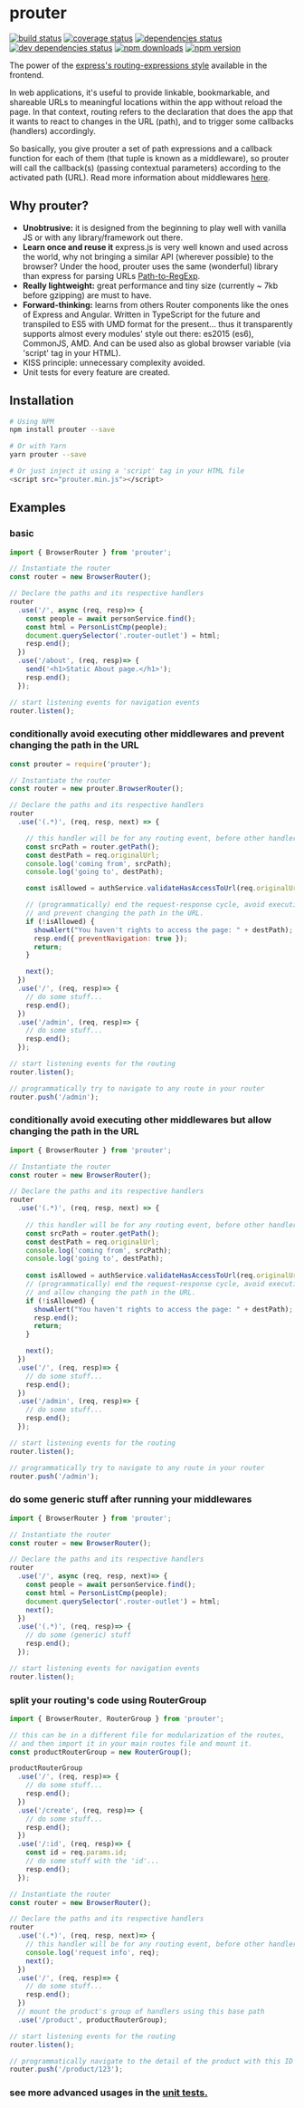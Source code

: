 # prouter

[![build status](https://travis-ci.org/rogerpadilla/prouter.svg?branch=master)](https://travis-ci.org/rogerpadilla/prouter?branch=master)
[![coverage status](https://coveralls.io/repos/rogerpadilla/prouter/badge.svg?branch=master)](https://coveralls.io/r/rogerpadilla/prouter?branch=master)
[![dependencies status](https://david-dm.org/rogerpadilla/prouter/status.svg)](https://david-dm.org/rogerpadilla/prouter/status.svg)
[![dev dependencies status](https://david-dm.org/rogerpadilla/prouter/dev-status.svg)](https://david-dm.org/rogerpadilla/prouter/dev-status.svg)
[![npm downloads](https://img.shields.io/npm/dm/prouter.svg)](https://www.npmjs.com/package/prouter)
[![npm version](https://badge.fury.io/js/prouter.svg)](https://www.npmjs.com/prouter)

The power of the [express's routing-expressions style](https://expressjs.com/en/guide/routing.html) available in the frontend.

In web applications, it's useful to provide linkable, bookmarkable, and shareable URLs to meaningful locations within the app without reload the page. In that context, routing refers to the declaration that does the app that it wants to react to changes in the URL (path), and to trigger some callbacks (handlers) accordingly.

So basically, you give prouter a set of path expressions and a callback function for each of them (that tuple is known as a middleware), so prouter will call the callback(s) (passing contextual parameters) according to the activated path (URL). Read more information about middlewares [here](https://expressjs.com/en/guide/writing-middleware.html).

## Why prouter?
- **Unobtrusive:** it is designed from the beginning to play well with vanilla JS or with any library/framework out there.
- **Learn once and reuse it** express.js is very well known and used across the world, why not bringing a similar API (wherever possible) to the browser? Under the hood, prouter uses the same (wonderful) library than express for parsing URLs [Path-to-RegExp](https://github.com/pillarjs/path-to-regexp).
- **Really lightweight:** great performance and tiny size (currently ~ 7kb before gzipping) are must to have.
- **Forward-thinking:** learns from others Router components like the ones of Express and Angular. Written in TypeScript for the future and transpiled to ES5 with UMD format for the present... thus it transparently supports almost every modules' style out there: es2015 (es6), CommonJS, AMD. And can be used also as global browser variable (via 'script' tag in your HTML).
- KISS principle: unnecessary complexity avoided.
- Unit tests for every feature are created.

## Installation

```bash
# Using NPM
npm install prouter --save

# Or with Yarn
yarn prouter --save

# Or just inject it using a 'script' tag in your HTML file
<script src="prouter.min.js"></script>
```

## Examples

### basic

```js
import { BrowserRouter } from 'prouter';

// Instantiate the router
const router = new BrowserRouter();

// Declare the paths and its respective handlers
router
  .use('/', async (req, resp)=> {
    const people = await personService.find();
    const html = PersonListCmp(people);
    document.querySelector('.router-outlet') = html;
    resp.end();
  })
  .use('/about', (req, resp)=> {
    send('<h1>Static About page.</h1>');
    resp.end();
  });

// start listening events for navigation events
router.listen();
```


### conditionally avoid executing other middlewares and prevent changing the path in the URL

```js
const prouter = require('prouter');

// Instantiate the router
const router = new prouter.BrowserRouter();

// Declare the paths and its respective handlers
router
  .use('(.*)', (req, resp, next) => {

    // this handler will be for any routing event, before other handlers
    const srcPath = router.getPath();
    const destPath = req.originalUrl;
    console.log('coming from', srcPath);
    console.log('going to', destPath);

    const isAllowed = authService.validateHasAccessToUrl(req.originalUrl);

    // (programmatically) end the request-response cycle, avoid executing other middlewares
    // and prevent changing the path in the URL.
    if (!isAllowed) {
      showAlert("You haven't rights to access the page: " + destPath);
      resp.end({ preventNavigation: true });
      return;
    }

    next();
  })
  .use('/', (req, resp)=> {
    // do some stuff...
    resp.end();
  })
  .use('/admin', (req, resp)=> {
    // do some stuff...
    resp.end();
  });

// start listening events for the routing
router.listen();

// programmatically try to navigate to any route in your router
router.push('/admin');
```


### conditionally avoid executing other middlewares but allow changing the path in the URL

```js
import { BrowserRouter } from 'prouter';

// Instantiate the router
const router = new BrowserRouter();

// Declare the paths and its respective handlers
router
  .use('(.*)', (req, resp, next) => {
    
    // this handler will be for any routing event, before other handlers
    const srcPath = router.getPath();
    const destPath = req.originalUrl;
    console.log('coming from', srcPath);
    console.log('going to', destPath);
    
    const isAllowed = authService.validateHasAccessToUrl(req.originalUrl);
    // (programmatically) end the request-response cycle, avoid executing other middlewares
    // and allow changing the path in the URL.
    if (!isAllowed) {
      showAlert("You haven't rights to access the page: " + destPath);
      resp.end();
      return;
    }

    next();
  })
  .use('/', (req, resp)=> {
    // do some stuff...
    resp.end();
  })
  .use('/admin', (req, resp)=> {
    // do some stuff...
    resp.end();
  });

// start listening events for the routing
router.listen();

// programmatically try to navigate to any route in your router
router.push('/admin');
```

### do some generic stuff after running your middlewares

```js
import { BrowserRouter } from 'prouter';

// Instantiate the router
const router = new BrowserRouter();

// Declare the paths and its respective handlers
router
  .use('/', async (req, resp, next)=> {
    const people = await personService.find();
    const html = PersonListCmp(people);
    document.querySelector('.router-outlet') = html;
    next();
  })
  .use('(.*)', (req, resp)=> {
    // do some (generic) stuff
    resp.end();
  });

// start listening events for navigation events
router.listen();
```


### split your routing's code using RouterGroup

```js
import { BrowserRouter, RouterGroup } from 'prouter';

// this can be in a different file for modularization of the routes,
// and then import it in your main routes file and mount it.
const productRouterGroup = new RouterGroup();

productRouterGroup
  .use('/', (req, resp)=> {
    // do some stuff...
    resp.end();
  })
  .use('/create', (req, resp)=> {
    // do some stuff...  
    resp.end();
  })
  .use('/:id', (req, resp)=> {
    const id = req.params.id;
    // do some stuff with the 'id'...
    resp.end();
  });

// Instantiate the router
const router = new BrowserRouter();

// Declare the paths and its respective handlers
router
  .use('(.*)', (req, resp, next)=> {
    // this handler will be for any routing event, before other handlers
    console.log('request info', req);
    next();
  })
  .use('/', (req, resp)=> {
    // do some stuff...
    resp.end();
  })
  // mount the product's group of handlers using this base path
  .use('/product', productRouterGroup);

// start listening events for the routing
router.listen();

// programmatically navigate to the detail of the product with this ID
router.push('/product/123');
```


### see more advanced usages in the [unit tests.](https://github.com/rogerpadilla/prouter/blob/master/src/browser-router.spec.ts)
